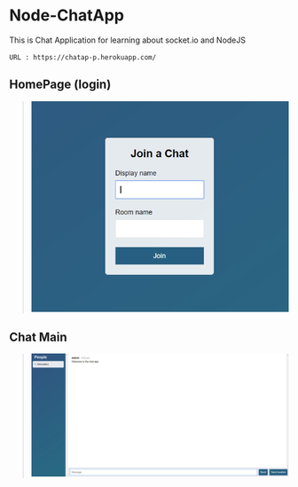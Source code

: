 # Node-ChatApp
This is Chat Application for learning about socket.io and NodeJS

```
URL : https://chatap-p.herokuapp.com/
```

## HomePage (login)
>![Picture](https://github.com/simulaterz/Node-ChatApp/blob/master/login.jpg)

## Chat Main
>![Picture](https://github.com/simulaterz/Node-ChatApp/blob/master/main.jpg)
